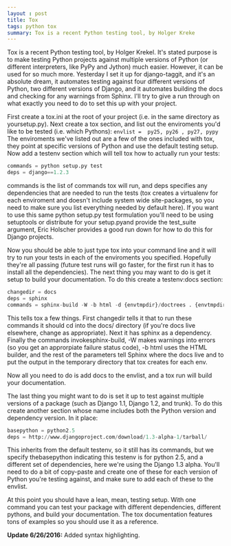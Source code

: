 ```yaml
---
layout : post 
title: Tox
tags: python tox
summary: Tox is a recent Python testing tool, by Holger Kreke
---
```

Tox is a recent Python testing tool, by Holger Krekel. It's stated purpose is to make testing Python projects against multiple versions of Python (or different interpreters, like PyPy and Jython) much easier. However, it can be used for so much more. Yesterday I set it up for django-taggit, and it's an absolute dream, it automates testing against four different versions of Python, two different versions of Django, and it automates building the docs and checking for any warnings from Sphinx. I'll try to give a run through on what exactly you need to do to set this up with your project.

First create a tox.ini at the root of your project (i.e. in the same directory as yoursetup.py). Next create a tox section, and list out the enviroments you'd like to be tested (i.e. which Pythons):
`envlist =  py25, py26 , py27, pypy`
The enviroments we've listed out are a few of the ones included with tox, they point at specific versions of Python and use the default testing setup. Now add a testenv section which will tell tox how to actually run your tests:
```python
commands = python setup.py test
deps = django==1.2.3
```
commands is the list of commands tox will run, and deps specifies any dependencies that are needed to run the tests (tox creates a virtualenv for each enviroment and doesn't include system wide site-packages, so you need to make sure you list everything needed by default here). If you want to use this same python setup.py test formulation you'll need to be using setuptools or distribute for your setup.pyand provide the test_suite argument, Eric Holscher provides a good run down for how to do this for Django projects.

Now you should be able to just type tox into your command line and it will try to run your tests in each of the enviroments you specified. Hopefully they're all passing (future test runs will go faster, for the first run it has to install all the dependencies). The next thing you may want to do is get it setup to build your documentation. To do this create a testenv:docs section:

```python
changedir = docs
deps = sphinx
commands = sphinx-build -W -b html -d {envtmpdir}/doctrees . {envtmpdir}/html
```

This tells tox a few things. First changedir tells it that to run these commands it should cd into the docs/ directory (if you're docs live elsewhere, change as appropriate). Next it has sphinx as a dependency. Finally the commands invokesphinx-build, -W makes warnings into errors (so you get an approrpiate failure status code), -b html uses the HTML builder, and the rest of the parameters tell Sphinx where the docs live and to put the output in the temporary directory that tox creates for each env.

Now all you need to do is add docs to the envlist, and a tox run will build your documentation.

The last thing you might want to do is set it up to test against multiple versions of a package (such as Django 1.1, Django 1.2, and trunk). To do this create another section whose name includes both the Python version and dependency version. In it place:
```python
basepython = python2.5
deps = http://www.djangoproject.com/download/1.3-alpha-1/tarball/
```

This inherits from the default testenv, so it still has its commands, but we specify thebasepython indicating this testenv is for python 2.5, and a different set of dependencies, here we're using the Django 1.3 alpha. You'll need to do a bit of copy-paste and create one of these for each version of Python you're testing against, and make sure to add each of these to the envlist.

At this point you should have a lean, mean, testing setup. With one command you can test your package with different dependencies, different pythons, and build your documentation. The tox documentation features tons of examples so you should use it as a reference.

**Update 6/26/2016:** Added syntax highlighting.
